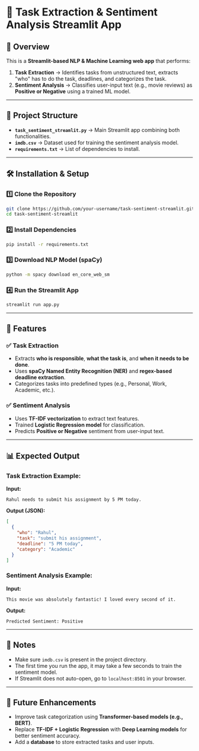 # 🚀 Task Extraction & Sentiment Analysis Streamlit App

## 📌 Overview
This is a **Streamlit-based NLP & Machine Learning web app** that performs:
1. **Task Extraction** → Identifies tasks from unstructured text, extracts "who" has to do the task, deadlines, and categorizes the task.
2. **Sentiment Analysis** → Classifies user-input text (e.g., movie reviews) as **Positive or Negative** using a trained ML model.

---

## 📂 Project Structure
- **`task_sentiment_streamlit.py`** → Main Streamlit app combining both functionalities.
- **`imdb.csv`** → Dataset used for training the sentiment analysis model.
- **`requirements.txt`** → List of dependencies to install.

---

## 🛠 Installation & Setup
### 1️⃣ Clone the Repository
```bash
git clone https://github.com/your-username/task-sentiment-streamlit.git
cd task-sentiment-streamlit
```

### 2️⃣ Install Dependencies
```bash
pip install -r requirements.txt
```

### 3️⃣ Download NLP Model (spaCy)
```bash
python -m spacy download en_core_web_sm
```

### 4️⃣ Run the Streamlit App
```bash
streamlit run app.py
```

---

## 📝 Features
### ✅ **Task Extraction**
- Extracts **who is responsible**, **what the task is**, and **when it needs to be done**.
- Uses **spaCy Named Entity Recognition (NER)** and **regex-based deadline extraction**.
- Categorizes tasks into predefined types (e.g., Personal, Work, Academic, etc.).

### ✅ **Sentiment Analysis**
- Uses **TF-IDF vectorization** to extract text features.
- Trained **Logistic Regression model** for classification.
- Predicts **Positive or Negative** sentiment from user-input text.

---

## 📊 Expected Output
### **Task Extraction Example:**
**Input:**
```
Rahul needs to submit his assignment by 5 PM today.
```
**Output (JSON):**
```json
[
  {
    "who": "Rahul",
    "task": "submit his assignment",
    "deadline": "5 PM today",
    "category": "Academic"
  }
]
```

### **Sentiment Analysis Example:**
**Input:**
```
This movie was absolutely fantastic! I loved every second of it.
```
**Output:**
```
Predicted Sentiment: Positive
```

---

## 📌 Notes
- Make sure `imdb.csv` is present in the project directory.
- The first time you run the app, it may take a few seconds to train the sentiment model.
- If Streamlit does not auto-open, go to `localhost:8501` in your browser.

---

## 🎯 Future Enhancements
- Improve task categorization using **Transformer-based models (e.g., BERT)**.
- Replace **TF-IDF + Logistic Regression** with **Deep Learning models** for better sentiment accuracy.
- Add a **database** to store extracted tasks and user inputs.
